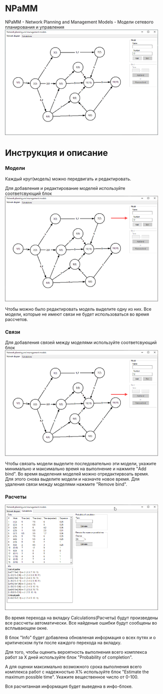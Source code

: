 # NPaMM

NPaMM - Network Planning and Management Models - Модели сетевого планирования и управления
![Network Planning and Management Models](https://github.com/joylz-developer/NPaMM/blob/master/imgs/2020-06-01_22-11-46.png)

# Инструкция и описание
### Модели
Каждый круг(модель) можно передвигать и редактировать. 

Для добавления и редактирование моделей используйте соответсвующий блок
![Блок моделей](https://github.com/joylz-developer/NPaMM/blob/master/imgs/2020-06-01_22-11-46-model.png)

Чтобы можно было редактировать модель выделите одну из них.
Все модели, которые не имеют связи не будет использоваться во время рассчетов.

### Связи
Для добавления связей между моделями используйте соответсвующий блок
![Блок связей](https://github.com/joylz-developer/NPaMM/blob/master/imgs/2020-06-01_22-11-46-bind.png)

Чтобы связать модели выделите последовательно эти модели, укажите минимально и максимально время на выполнение и нажмите "Add bind". 
Во время выделения моделей можно отредактирвоать время. Для этого снова выделите модели и назначте новое время.
Для удаления связи между моделями нажмите "Remove bind".

### Расчеты
![Расчеты](https://github.com/joylz-developer/NPaMM/blob/master/imgs/2020-06-01_22-16-32.png)

Во время перехода на вкладку Calculations(Расчеты) будут произведены все рассчеты автоматически. Все найденые ошибки будут сообщены во всплывающем окне.

В блок "Info" будет добавлена обновленая информация о всех путях и о критическом пути после каждого перехода на вкладку.

Для того, чтобы оценить вероятность выполнения всего комплекса работ за X дней используйте блок "Probability of completion".

А для оценки максимально возможного срока выполнения всего комплекса работ с надежностью X%  используйте блок "Estimate the maximum possible time". Укажите вещественное число от 0-100.

Вся расчитанная информация будет выведена в инфо-блоке.
